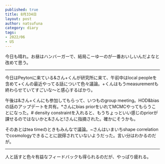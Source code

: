 ```yaml
--- 
published: true
title: 8月334日
layout: post
author: natsufuna
category: diary
tags: 
- 2022/06
- US
---
```

今日も晴れ。お昼はハンバーガーで、結局こーゆーのが一番おいしいんだよなと改めて思う。

---
今日はPeytonに来ている&さん+くんが研究所に来て、午前中はlocal peopleを含めて+くんの最近やってる話について色々議論。+くんはもうmeasurementも終わらせていてすごいな〜と感心するばかり。

午後は&さん+くんにも参加してもらって、いつものgroup meeting。HOD&biasの話のアップデートを共有。*さんにbias priorをいれてMCMCやってもらうことになった。# density constraintを入れると、もうちょっといい感じのpriorが課せるのではないかと&さんと!さんに指摘された。確かにそうかも。

そのあとはtea timeのときもみんなで議論。~さんはいまいちshape correlationでcosmologyできることに説得されていないようだった。言い分はわかるのだが。

---
人と話すと色々有益なフィードバックも得られるのだが、やっぱり疲れる。